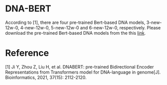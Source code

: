 # DNA-BERT
According to [1], there are four pre-trained Bert-based DNA models, 3-new-12w-0, 4-new-12w-0, 5-new-12w-0 and 6-new-12w-0, respectively.
Please download the pre-trained Bert-based DNA models from the this [link](https://drive.google.com/drive/folders/1qzvCzYbx0UIZV3HY4pEEeIm3d_mqZRcb?usp=sharing). 


# Reference
[1] Ji Y, Zhou Z, Liu H, et al. DNABERT: pre-trained Bidirectional Encoder Representations from Transformers model for DNA-language in genome[J]. Bioinformatics, 2021, 37(15): 2112-2120.
